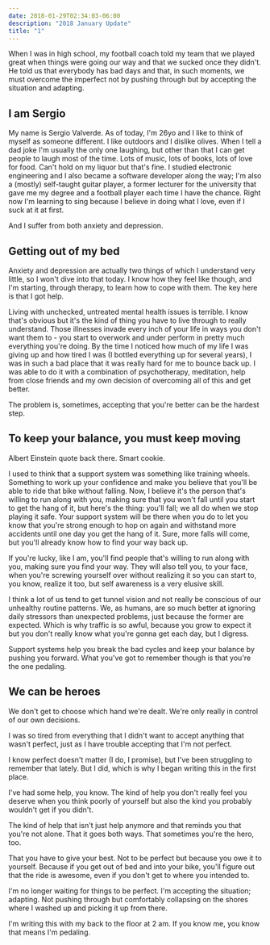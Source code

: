 ```yaml
---
date: 2018-01-29T02:34:03-06:00
description: "2018 January Update"
title: "1"
---
```


When I was in high school, my football coach told my team that we played great
when things were going our way and that we sucked once they didn't. He told us
that everybody has bad days and that, in such moments, we must overcome the
imperfect not by pushing through but by accepting the situation and adapting.

I am Sergio
-----------

My name is Sergio Valverde. As of today, I'm 26yo and I like to think of myself
as someone different. I like outdoors and I dislike olives. When I tell a dad
joke I'm usually the only one laughing, but other than that I can get people to
laugh most of the time. Lots of music, lots of books, lots of love for food.
Can't hold on my liquor but that's fine. I studied electronic engineering and I
also became a software developer along the way; I'm also a (mostly) self-taught
guitar player, a former lecturer for the university that gave me my degree and a
football player each time I have the chance. Right now I'm learning to sing
because I believe in doing what I love, even if I suck at it at first.

And I suffer from both anxiety and depression.

Getting out of my bed
---------------------

Anxiety and depression are actually two things of which I understand very
little, so I won't dive into that today. I know how they feel like though, and
I'm starting, through therapy, to learn how to cope with them. The key here is
that I got help.

Living with unchecked, untreated mental health issues is terrible. I know that's
obvious but it's the kind of thing you have to live through to really
understand. Those illnesses invade every inch of your life in ways you don't
want them to - you start to overwork and under perform in pretty much everything
you're doing. By the time I noticed how much of my life I was giving up and how
tired I was (I bottled everything up for several years), I was in such a bad
place that it was really hard for me to bounce back up. I was able to do it with
a combination of psychotherapy, meditation, help from close friends and my own
decision of overcoming all of this and get better.

The problem is, sometimes, accepting that you're better can be the hardest step.

To keep your balance, you must keep moving
------------------------------------------

Albert Einstein quote back there. Smart cookie.

I used to think that a support system was something like training wheels.
Something to work up your confidence and make you believe that you'll be able
to ride that bike without falling. Now, I believe it's the person that's willing
to run along with you, making sure that you won't fall until you start to get
the hang of it, but here's the thing: you'll fall; we all do when we stop
playing it safe. Your support system will be there when you do to let you
know that you're strong enough to hop on again and withstand more accidents
until one day you get the hang of it. Sure, more falls will come, but you'll
already know how to find your way back up.

If you're lucky, like I am, you'll find people that's willing to run along with
you, making sure you find your way. They will also tell you, to your face, when
you're screwing yourself over without realizing it so you can start to, you
know, realize it too, but self awareness is a very elusive skill.

I think a lot of us tend to get tunnel vision and not really be conscious of
our unhealthy routine patterns. We, as humans, are so much better at
ignoring daily stressors than unexpected problems, just because the former are
expected. Which is why traffic is so awful, because you grow to expect it but
you don't really know what you're gonna get each day, but I digress.

Support systems help you break the bad cycles and keep your balance by
pushing you forward. What you've got to remember though is that you're the one
pedaling.

We can be heroes
----------------

We don't get to choose which hand we're dealt. We're only really in control of
our own decisions.

I was so tired from everything that I didn't want to accept anything that wasn't
perfect, just as I have trouble accepting that I'm not perfect.

I know perfect doesn't matter (I do, I promise), but I've been struggling to
remember that lately. But I did, which is why I began writing this in the first
place.

I've had some help, you know. The kind of help you don't really feel you deserve
when you think poorly of yourself but also the kind you probably wouldn't get if
you didn't.

The kind of help that isn't just help anymore and that reminds you that you're
not alone. That it goes both ways. That sometimes you're the hero, too.

That you have to give your best. Not to be perfect but because you owe it to
yourself. Because if you get out of bed and into your bike, you'll figure out
that the ride is awesome, even if you don't get to where you intended to.

I'm no longer waiting for things to be perfect. I'm accepting the situation;
adapting. Not pushing through but comfortably collapsing on the shores where I
washed up and picking it up from there.

I'm writing this with my back to the floor at 2 am. If you know me, you know
that means I'm pedaling.
